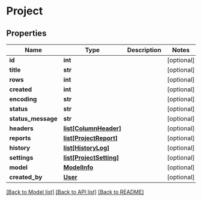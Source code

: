 # Project

## Properties
Name | Type | Description | Notes
------------ | ------------- | ------------- | -------------
**id** | **int** |  | [optional] 
**title** | **str** |  | [optional] 
**rows** | **int** |  | [optional] 
**created** | **int** |  | [optional] 
**encoding** | **str** |  | [optional] 
**status** | **str** |  | [optional] 
**status_message** | **str** |  | [optional] 
**headers** | [**list[ColumnHeader]**](ColumnHeader.md) |  | [optional] 
**reports** | [**list[ProjectReport]**](ProjectReport.md) |  | [optional] 
**history** | [**list[HistoryLog]**](HistoryLog.md) |  | [optional] 
**settings** | [**list[ProjectSetting]**](ProjectSetting.md) |  | [optional] 
**model** | [**ModelInfo**](ModelInfo.md) |  | [optional] 
**created_by** | [**User**](User.md) |  | [optional] 

[[Back to Model list]](../README.md#documentation-for-models) [[Back to API list]](../README.md#documentation-for-api-endpoints) [[Back to README]](../README.md)


